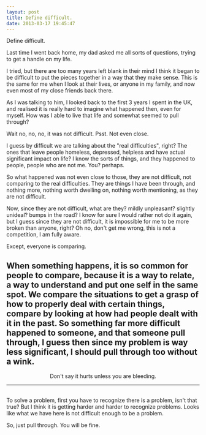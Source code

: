```yaml
---
layout: post
title: Define difficult.
date: 2013-03-17 19:45:47
---
```


Define difficult.

Last time I went back home, my dad asked me all sorts of questions, trying to get a handle on my life. 

I tried, but there are too many years left blank in their mind I think it began to be difficult to put the pieces together in a way that they make sense. This is the same for me when I look at their lives, or anyone in my family, and now even most of my close friends back there.

As I was talking to him, I looked back to the first 3 years I spent in the UK, and realised it is really hard to imagine what happened then, even for myself. How was I able to live that life and somewhat seemed to pull through?

Wait no, no, no, it was not difficult. Psst. Not even close. 

I guess by difficult we are talking about the "real difficulties", right? The ones that leave people homeless, depressed, helpless and have actual significant impact on life? I know the sorts of things, and they happened to people, people who are not me. You? perhaps.

So what happened was not even close to those, they are not difficult, not comparing to the real difficulties. They are things I have been through, and nothing more, nothing worth dwelling on, nothing worth mentioning, as they are not difficult.

Now, since they are not difficult, what are they? mildly unpleasant? slightly unideal? bumps in the road? I know for sure I would rather not do it again, but I guess since they are not difficult, it is impossible for me to be more broken than anyone, right? Oh no, don't get me wrong, this is not a competition, I am fully aware. 

Except, everyone is comparing.

When something happens, it is so common for people to compare, because it is a way to relate, a way to understand and put one self in the same spot. We compare the situations to get a grasp of how to properly deal with certain things, compare by looking at how had people dealt with it in the past. So something far more difficult happened to someone, and that someone pull through, I guess then since my problem is way less significant, I should pull through too without a wink.
<br />
---

<center class="muted">Don't say it hurts unless you are bleeding.</center>

---
<br />
To solve a problem, first you have to recognize there is a problem, isn't that true? But I think it is getting harder and harder to recognize problems. Looks like what we have here is not difficult enough to be a problem.

So, just pull through. You will be fine.